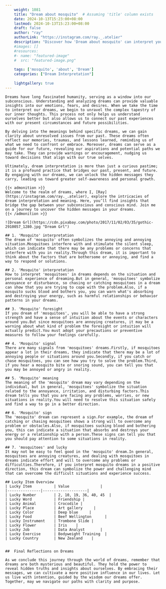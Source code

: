 ```yaml
---
    weight: 1081
    title: "Dream about mosquito"  # Assuming 'title' column exists
    date: 2024-10-13T15:23:00+08:00
    lastmod: 2024-10-13T15:23:00+08:00
    draft: false
    author: "ray"
    authorLink: "https://instagram.com/ray._.atelier"
    description: "Discover how 'Dream about mosquito' can interpret your future and uncover its significant meanings in your life."
    #images: []
    #resources:
    #- name: "featured-image"
    #  src: "featured-image.png"
    
    tags: ['mosquito', 'about', 'Dream']
    categories: ["Dream Interpretation"]
    
    lightgallery: true
---
```

    
    Dreams have long fascinated humanity, serving as a window into our subconscious. Understanding and analyzing dreams can provide valuable insights into our emotions, fears, and desires. When we take the time to interpret our dreams, we begin to unravel the complex tapestry of our inner thoughts. This process not only helps us understand ourselves better but also allows us to connect our past experiences with our present circumstances and future possibilities.
    
    By delving into the meanings behind specific dreams, we can gain clarity about unresolved issues from our past. These dreams often reflect our memories, traumas, and lessons learned, reminding us of what we need to confront or embrace. Moreover, dreams can serve as a guide for our future, revealing our aspirations and potential paths we may take. They can provide warnings or encouragement, nudging us toward decisions that align with our true selves.
    
    Ultimately, dream interpretation is more than just a curious pastime; it is a profound practice that bridges our past, present, and future. By engaging with our dreams, we can unlock the hidden messages they carry, leading us toward greater self-awareness and personal growth.
    
    {{< admonition >}}
    Welcome to the realm of dreams, where I, [Ray](https://instagram.com/ray._.atelier), explore the intricacies of dream interpretation and meaning. Here, you’ll find insights that bridge the gap between your subconscious and conscious mind. Join me on a journey to uncover the hidden messages in your dreams.
    {{< /admonition >}}
    
    ![Dream Grl](https://cdn.pixabay.com/photo/2017/11/02/03/35/gothic-2910057_1280.jpg "Dream Grl")
    
    ## 1. 'Mosquito' interpretation
    The dream of 'mosquito' often symbolizes the annoying and annoying situation.Mosquitoes interfere with and stimulate the silent sleep, which can indicate that there may be any problems or concerns that interfere with you in reality.Through this dream, it is important to think about the factors that are bothersome or annoying, and find a way to respond or solutions.
    
    ## 2. 'Mosquito' interpretation
    How to interpret 'mosquitoes' in dreams depends on the situation and personal experience of dreaming.But in general, 'mosquitoes' symbolize annoyance or disturbance, so chasing or catching mosquitoes in a dream can show that you are trying to cope with the problem.Also, if a mosquito sucks blood and bothers you, you can warn what's absorbing and destroying your energy, such as harmful relationships or behavior patterns in your dreams.
    
    ## 3. 'Mosquito' foresight
    If you dream of 'mosquitoes', you will be able to have a strong strength and have a sense of intuition about the events or characters around you.But since mosquitoes are annoying creatures, it may be a warning about what kind of problem the foresight or intuition will actually predict.You must adopt your precautions or preventive measures to follow your feelings carefully.
    
    ## 4. 'Mosquito' signal
    There are many signals from 'mosquitoes' dreams.Firstly, if mosquitoes appear a lot in their dreams, they indicate that there may be a lot of annoying people or situations around you.Secondly, if you catch or chase mosquitoes, you can see how you try to solve the problem.Third, if you hear a mosquito bite or snoring sound, you can tell you that you may be annoyed or angry in reality.
    
    ## 5. 'Mosquito' meaning
    The meaning of the 'mosquito' dream may vary depending on the individual, but in general, 'mosquitoes' symbolize the situation related to the annoyance, irritation, and disturbing factors.This dream tells you that you are facing any problems, worries, or new situations in reality.You will need to resolve this situation safely and find a way to go in a better direction.
    
    ## 6. 'Mosquito' sign
    The 'mosquito' dream can represent a sign.For example, the dream of catching or chasing mosquitoes shows a strong will to overcome any problem or obstacles.Also, if mosquitoes sucking blood and bothering you, this can indicate a situation that absorbs and destroys your energy or a relationship with a person.These signs can tell you that you should pay attention to some situations in reality.
    
    ## 7. 'mosquitoes' and lucky
    It may not be easy to feel good in the 'mosquito' dream.In general, mosquitoes are annoying creatures, and dealing with mosquitoes in dreams indicate effort and will to overcome any problems or difficulties.Therefore, if you interpret mosquito dreams in a positive direction, this dream can symbolize the power and challenging mind that can overcome the difficult situations and experience success.
    
    ## Lucky Item Overview
    | Lucky Item          | Value              |
    |---------------|--------------------|
    | Lucky Number        | 2, 10, 19, 36, 40, 45  |
    | Lucky Word          | Friendship |
    | Lucky Animal        | Crocodile |
    | Lucky Place         | Art gallery     |
    | Lucky Color         | Deep blue     |
    | Lucky Food          | Beef Wellington      |
    | Lucky Instrument    | Trombone Slide |
    | Lucky Flower        | Iris    |
    | Lucky Job           | Data Analyst       |
    | Lucky Exercise      | Bodyweight Training  |
    | Lucky Country       | New Zealand    |
    
    
    ##  Final Reflections on Dreams
    
    As we conclude this journey through the world of dreams, remember that dreams are both mysterious and beautiful. They hold the power to reveal hidden truths and insights about ourselves. By embracing their messages, we can cultivate a more positive influence in our lives. Let us live with intention, guided by the wisdom our dreams offer. Together, may we navigate our paths with clarity and purpose.
    